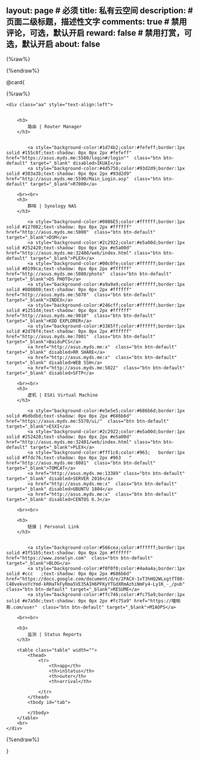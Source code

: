 layout: page      # 必须
title: 私有云空间
description:        # 页面二级标题，描述性文字
comments: true     # 禁用评论，可选，默认开启
reward: false      # 禁用打赏，可选，默认开启
about: false
---

{%raw%}

 
 
<style> 
	a{ text-decoration:none} 
	.page-content img, .page-content>figure {
		background: #fff !important;
		border-radius: 2px !important;
		box-shadow: 0 0px 0px rgba(151,151,151,0.58) !important;
	}
	.post-content p code, .post-content li code {
		line-height: 1 !important;
		margin: 0 4px !important;
		font-weight: 300 !important;
		padding: 1px 3px 1px 3px !important;
		border: 1px solid #ff8989 !important;
		word-wrap: break-word !important;
	}
	
	.page-content{	
		border-bottom: 0px solid #bbbbbb !important;
	}

	.aa > a{
		margin-top: 10px; margin-right: 5px; margin-left: 0px;
	}
 
	.btn {
		display: inline-block;
		padding: 6px 12px;
		margin-bottom: 0;
		font-size: 14px;
		font-weight: normal;
		line-height: 1.428571429;
		text-align: center;
		white-space: nowrap;
		vertical-align: middle;
		cursor: pointer;
		background-image: none;
		border: 1px solid transparent;
		border-radius: 4px;
		-webkit-user-select: none;
		-moz-user-select: none;
		-ms-user-select: none;
		-o-user-select: none;
		user-select: none;
	}
	
	.btn-default {
		color: #333333;
		background-color: #ffffff;
		border-color: #cccccc;
	}
	
	.btn-default.disabled, .btn-default[disabled], fieldset[disabled] .btn-default, .btn-default.disabled:hover, .btn-default[disabled]:hover, fieldset[disabled] .btn-default:hover, .btn-default.disabled:focus, .btn-default[disabled]:focus, fieldset[disabled] .btn-default:focus, .btn-default.disabled:active, .btn-default[disabled]:active, fieldset[disabled] .btn-default:active, .btn-default.disabled.active, .btn-default[disabled].active, fieldset[disabled] .btn-default.active {
		background-color: #ffffff;
		border-color: #cccccc;
	}
	
	.btn.disabled, .btn[disabled], fieldset[disabled] .btn {
		pointer-events: none;
		cursor: not-allowed;
		opacity: 0.65;
		filter: alpha(opacity=65);
		-webkit-box-shadow: none;
		box-shadow: none;
	}
	.page-content h1, .page-content h2, .page-content h3, .page-content h4, .page-content h5 {
		text-align: left !important;
	}
	
	.post-content h1, .post-content h2, .post-content h3, .post-content h4, .post-content blockquote, .post-content ol, .post-content p, .post-content pre, .post-content table, .post-content ul, .post-content figure, .post-content .video-container {
		margin-bottom: 5px !important;
	}
	
	.post-content table tr, .post-content table td {
		height: 0px !important;
	}
	
	.post-content table td, .post-content table th {
		border: 1px solid #dedede;
		padding: 0 5px;
	}
</style>
<script>
	
	var color,font="white";
	var now = new Date(),hour = now.getHours();
	
	if (hour<9&&hour>6){color = "#FFFFFF";font = "#000000";}
	else if (hour < 12){color = "#DCDCDC";font = "#000000";}
	else if (hour < 14){color = "#C0C0C0";font = "#000000";}
	else if (hour < 17){color = "#A9A9A9";font = "#000000";}
	else if (hour < 19){color = "#F5F5F5";font = "#FFFFFF";}
	else if (hour < 22){color = "#808080";font = "#FFFFFF";}
	else if (hour < 6) {color = "#F5F5F5";font = "#FFFFFF";}
	else               {color = "#000000";font = "#FFFFFF";}



	$.ping = function(option) 
	{
		var ping, requestTime, responseTime ;
		var getUrl = function(url){    //保证url带http://
			var strReg="^((https|http)?://){1}"
			var re=new RegExp(strReg); 
			return re.test(url)?url:"http://"+url;
		}
		$.ajax({
			url: getUrl(option.url)+'/'+ (new Date()).getTime() + '.html',  //设置一个空的ajax请求
			type: 'POST',
			dataType: 'html',
			timeout: 1000,
			beforeSend : function() 
			{
				if(option.beforePing) option.beforePing();
				requestTime = new Date().getTime();
			},
			complete : function() 
			{
				responseTime = new Date().getTime();
				ping = Math.abs(requestTime - responseTime);
				if(option.afterPing) option.afterPing(ping);
			}
		});
	 
		if(option.interval && option.interval > 0)
		{
			var interval = option.interval * 1000;
			setTimeout(function(){$.ping(option)}, interval);
	//        option.interval = 0;        // 阻止多重循环
	//        setInterval(function(){$.ping(option)}, interval);
		}
	};
	
	var jsonstr = [
	
		
		{app:"LC-Web",out:"5000",osts:"failed",path:"/"},
		{app:"LC-Plex",out:"32400",osts:"failed",path:"/web/index.html"},
		{app:"LC-Photo",out:"5080",osts:"failed",path:"/photo"},
		{app:"LC-SFTP",out:"5022",osts:"failed",path:"/"},
		{app:"LC-Center",out:"5070",osts:"failed",path:"/"},
		{app:"LC-Kod",out:"9010",osts:"failed",path:"/"},
		{app:"WS16-Tomcat",out:"8081",osts:"failed",path:"/"},
		{app:"WS16-Plex",out:"32401",osts:"failed",path:"/web/index.html"},
		{app:"R7000",out:"5590",osts:"failed",path:"/Main_Login.asp"},
		{app:"IKUAI",out:"5580",osts:"failed",path:"/login#/login"},
		{app:"Exsi",out:"5570",osts:"failed",path:"/ui/"}
	];
		//{app:"WS16-Remote",out:"13389",osts:"failed",path:"/"},
		//{app:"WS16-Anydesk",out:"17070",osts:"failed",path:"/"},
		//{app:"WS16-VNC",out:"15901",osts:"failed",path:"/"},
	$(document).ready(function(){ 
		 
 
		var map = new Map();
		$.ajax({
			url:  "http://asus.myds.me:9001/fetch",
			type: 'get',
			async: true,
			success:function (data) {
				data.split("@").forEach(function(d,i){
					//console.log(d);
					var aid = d.split("%")[0];
					var vok = d.split("%")[1];
					map.set(aid,vok);
				})
				console.log(map);
				jsonstr.forEach(function(d,i){
		 
					$.ping({
						url : "asus.myds.me:"+d.out, 
						beforePing : function(){
						},
						afterPing : function(ping){
							var x="http://";
							if(d.out=="5570"||d.out=="5580") { x='https://' }
							var htm = "<tr><td><a target='_blank' href='"+x+"asus.myds.me:"+d.out+d.path+"'>"+d.app+"</a></td>";

							var tmp = map.get(d.out);
							if(typeof(tmp)=="undefined"){
								if(ping % 1 === 0 && ping < 1000){
									htm += "<td style='color:blue;'>unknown</td><td>"+d.out+"</td><td style='color:green;'>"+ping+" ms</td></tr>";
								}else{
									htm += "<td style='color:red;'>failed</td><td>"+d.out+"</td><td style='color:red;'>unknown</td></tr>";
								}
							}else if(tmp==200||tmp==302){
								if(ping % 1 === 0 && ping < 1000){
									htm += "<td style='color:green;'>"+tmp+"</td><td>"+d.out+"</td><td style='color:green;'>"+ping+" ms</td></tr>";
								}else{
									htm += "<td style='color:green;'>"+tmp+"</td><td>"+d.out+"</td><td style='color:red;'>>1000ms</td></tr>";
								}
							}else{
								if(ping % 1 === 0 && ping < 1000){
									htm += "<td style='color:blue;' title="+tmp.replace(" ","").replace(" ","").replace("\n","")+">hold</td><td>"+d.out+"</td><td style='color:green;'>"+ping+" ms</td></tr>";
								}else{
									htm += "<td style='color:blue;' title="+tmp.replace(" ","").replace(" ","").replace("\n","")+">hold</td><td>"+d.out+"</td><td style='color:red;'>failed</td></tr>";
								}
							}
							$("#tab").append(htm);
						}, 
						interval : 100000
					});
					
					
				});
			},
		});


	});
	

	
</script>

{%endraw%}

@card{

{%raw%}

	<div class="aa" style="text-align:left">

		 
		<h3>
			路由 | Router Manager
		</h3> 
		
	 
			<a style="background-color:#1d74b2;color:#fefeff;border:1px solid #155c8f;text-shadow: 0px 0px 2px #fefeff" href="https://asus.myds.me:5580/login#/login""  class="btn btn-default" target="_blank" disabled>IKUAI</a>
			<a style="background-color:#4d5758;color:#93d2d9;border:1px solid #303a3b;text-shadow: 0px 0px 2px #93d2d9" href="http://asus.myds.me:5590/Main_Login.asp"  class="btn btn-default" target="_blank">R7000</a>
	  
		<br><br>
		<h3>
			群晖 | Synology NAS
		</h3> 
		
			<a style="background-color:#0086E5;color:#ffffff;border:1px solid #1270B2;text-shadow: 0px 0px 2px #ffffff" href="http://asus.myds.me:5000"  class="btn btn-default" target="_blank">DSM</a> 
			<a style="background-color:#2c2922;color:#e5a00d;border:1px solid #252420;text-shadow: 0px 0px 2px #e5a00d" href="http://asus.myds.me:32400/web/index.html" class="btn btn-default" target="_blank">PLEX</a>
			<a style="background-color:#00c0fe;color:#ffffff;border:1px solid #0199ca;text-shadow: 0px 0px 2px #ffffff" href="http://asus.myds.me:5080/photo"  class="btn btn-default" target="_blank">DS PHOTO</a>
			<a style="background-color:#a9a9a9;color:#ffffff;border:1px solid #808080;text-shadow: 0px 0px 2px #ffffff" href="http://asus.myds.me:5070"  class="btn btn-default" target="_blank">INDEX</a>
			<a style="background-color:#246cff;color:#ffffff;border:1px solid #1251d4;text-shadow: 0px 0px 2px #ffffff" href="http://asus.myds.me:9010"  class="btn btn-default" target="_blank">KOD EXPLORER</a>
			<a style="background-color:#3385ff;color:#ffffff;border:1px solid #2d78f4;text-shadow: 0px 0px 2px #ffffff" href="http://asus.myds.me:7001"  class="btn btn-default" target="_blank">BaiduPCS</a> 
			<a href="http://asus.myds.me:x"  class="btn btn-default" target="_blank" disabled>RR SHARE</a>
			<a href="http://asus.myds.me:x"  class="btn btn-default" target="_blank" disabled>WEB SSH</a>
			<a href="http://asus.myds.me:5022"  class="btn btn-default" target="_blank" disabled>SFTP</a>
		 
		<br><br>
		<h3>
			虚机 | ESXi Virtual Machine
		</h3> 
		 
			<a style="background-color:#e5e5e5;color:#686b6d;border:1px solid #bdbdbd;text-shadow: 0px 0px 2px #686b6d" href="https://asus.myds.me:5570/ui/"  class="btn btn-default" target="_blank">ESXI</a>
			<a style="background-color:#2c2922;color:#e5a00d;border:1px solid #252420;text-shadow: 0px 0px 2px #e5a00d" href="http://asus.myds.me:32401/web/index.html" class="btn btn-default" target="_blank">PLEX</a>
			<a style="background-color:#fff1c8;color:#963;   border:1px solid #ffdc76;text-shadow: 0px 0px 2px #963   " href="http://asus.myds.me:8081"  class="btn btn-default" target="_blank">TOMCAT</a>
			<a href="http://asus.myds.me:13389" class="btn btn-default" target="_blank" disabled>SERVER 2016</a>
			<a href="http://asus.myds.me:x"  class="btn btn-default" target="_blank" disabled>UBUNTU 1804</a>
			<a href="http://asus.myds.me:x"  class="btn btn-default" target="_blank" disabled>CENTOS 6.3</a>
 
		<br><br>
		
		<h3>
			链接 | Personal Link
		</h3> 
		
 
			<a style="background-color:#566cea;color:#ffffff;border:1px solid #3f51b5;text-shadow: 0px 0px 2px #ffffff" href="https://www.zonelyn.com"  class="btn btn-default" target="_blank">BLOG</a>
			<a style="background-color:#f0f0f0;color:#4a4a4a;border:1px solid #ccc   ;text-shadow: 0px 0px 2px #686b6d" href="https://docs.google.com/document/d/e/2PACX-1vT3hHQ2WLxgtfT80-C40vekvoYcYmd-kRHaTkFyRma5VE35AIH6PFKyYTGdXRmAzhiNmFy4-Ly1K_-_/pub"  class="btn btn-default" target="_blank">RESUME</a>
			<a style="background-color:#ffc746;color:#fc75a9;border:1px solid #e7a50c;text-shadow: 0px 0px 2px #fc75a9" href="https://喵帕斯.com/user"  class="btn btn-default" target="_blank">MIAOPS</a> 
	
		<br><br>
		
		<h3>
			监测 | Status Reports
		</h3> 
		
		<table class="table" width="">
			<thead>
				<tr>
					<th>app</th>
					<th>inStatus</th>
					<th>outer</th>
					<th>arrival</th>
		 
				</tr>
			</thead>
			<tbody id="tab">
			 
			</tbody>
		</table>
		<br>
	</div>	 
	
{%endraw%}


}